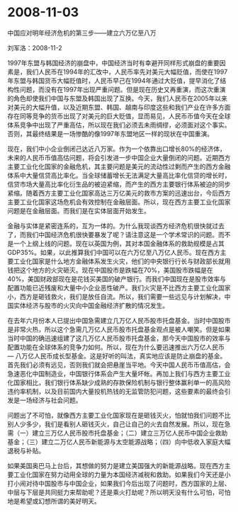 # 2008-11-03

中国应对明年经济危机的第三步――建立六万亿至八万

刘军洛：2008-11-2

1997年东盟与韩国经济的崩盘中，中国经济当时有幸避开同样形式崩盘的重要因素是，我们人民币在1994年的汇改中，人民币率先对美元大幅贬值，而使在1997年东盟与韩国货币大幅贬值时，人民币早己在1994年通过大贬值，提早消化了结构性问题，而没有在1997年出现严重问题。但是现在历史又再重演，而这次重演的角色却使我们中国与东盟及韩国出现了互换。今天，我们人民币在2005年以来对美元的大幅升值，以及近期东盟、韩国、越南与印度这些和我们产业在许多方面存在同等竞争的货币出现了对美元的巨大贬值，显而易见，人民币币值今天在全球体系竞争中出现了严重高估，所以现在我们必须去未雨绸缪，必须面对这个事实。否则，其最终结果是一场惨酷的像1997年东盟地区一样的现状在中国重演。

现在，我们中小企业倒闭己达近八万家。作为一个依靠出口增长80%的经济体，未来的人民币币值高估问题，将会引发进一步中国企业大量倒闭的问题。近期西方主要工业化化国家的金融危机，其主要问题是美元的流动性过剩而产生的西方金融体系中大量信贷高比率化。当全球储蓄增长无法满足大量高比率化信贷的增长时，信贷市场大量高比率化衍生品的被迫紧缩，而产生的西方主要银行体系被迫的同步紧缩。随着西方主要工业化国家高达三万亿美元的救市方案的迅速出台，今后西方主要工业化国家这场危机会有效控制在金融层面。所以，现在西方主要工业化国家问题是在金融层面。而我们是在实体层面开始发生。

金融与实体是紧密连系的，互为一体的。为什么我现谈西方经济危机很快就过去了，而我们中国经济危机很快要暴发了呢？请注意这是一个学术常识的问题。而不是一个上纲上线的问题。现在以英国为例，其对本国金融体系的救助规模是占其GDP35%。如果，以此推算我们中国可以在六万亿至八万亿人民币。现在西方主要工业化国家是什么地方金融体系发生火灾，他们的中央银行行长与财政部长就用钱把这个地方的火灾砸灭。现在中国股市是跌幅在70%，美国股市跌幅是在40%，美国财政部现在是花钱买美国的破产银行。而我们中国现在是股市效率与配置功能已近残废和大量中小企业恶性破产。我们火灾是不比西方主要工业化国家小，西方是砸钱救火，我们是放任自流。所以，我们需要一些远见与计划解决，中国实体经济与股市的火灾向中国金融经济扩散的情况发生。

在去年六月份本人已提出中国急需建立几万亿人民币股市托盘基金。当时中国股市是非常火热，所以这个急需几万亿人民币股市托盘基金观点是被人嘲笑。但是如果当时中国的确迅速组建了这几万亿人民币股市托盘基金，那今天中国股市的效率与配置功能在全球体系的竞争力如何。所以，现在为什么要迅速推出六万亿人民币 ― 八万亿人民币成长型基金。这是好听的叫法，真实地应该是防止崩盘的基金。首先我们必须有远见，否则我们就会把悬崖当平地。今天中国人民币币值高估，会急速恶化中国制造业，中国银行体系会产生大量坏帐。再加上我们与西方主要工业化国家相比，我们银行体系缺少成熟的存款保险机制与银行整体赢利单一的高风险违约率机制，以及目前国内大量投机热钱的无监管防犯问题，这些要素的最终会引发是一场经济与社会问题。

问题出了不可怕，就像西方主要工业化国家现在是砸钱灭火，怕就怕我们问题不比别人少多少，我们是看别人砸钱灭火，自己让自己的火去自然发展。所以，现在急需（一）建立三万亿人民币股市托盘基金；（二）建立三万亿人民币中国企业救助基金；（三）建立二万亿人民币新能源与太空能源战略；（四）向中低收入家庭大幅退税与补贴。

如果美国奥巴马上台后，其想做的努力是建立美国强大的新能源战略。现在西方主要工业化国家在努力动用全球的力量为本国经济减税和救助。如果我们今天还是小打小闹对待中国股市与中国企业，如果我们今后出现了问题时，西方国家的上层、中层与下层是共同挺力来帮助呢？还是乘火打劫呢？所以明天没有什么可怕，可怕地是希望或幻想所谓的美好明天。
